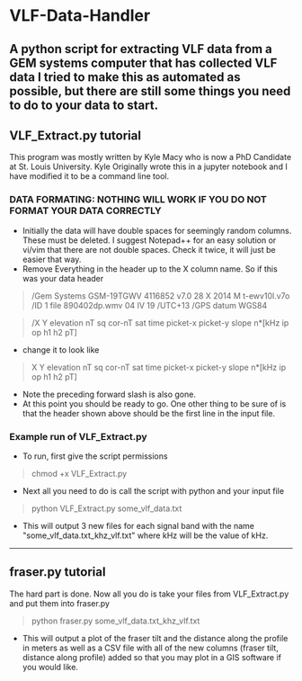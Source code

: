# VLF-Data-Handler
A python script for extracting VLF data from a GEM systems computer that has collected VLF data I tried to make this as automated as possible, but there are 
still some things you need to do to your data to start. 
 ----------------------------------------------------------------------------------------------------------------------------------------------------------------

## VLF_Extract.py tutorial 
This program was mostly written by Kyle Macy who is now a PhD Candidate at St. Louis University. Kyle Originally wrote this in a jupyter notebook and I have modified it to be a command line tool. 
### DATA FORMATING: NOTHING WILL WORK IF YOU DO NOT FORMAT YOUR DATA CORRECTLY
* Initially the data will have double spaces for seemingly random columns. These must be deleted. I suggest Notepad++ for an easy solution or vi/vim
that there are not double spaces. Check it twice, it will just be easier that way. 
* Remove Everything in the header up to the X column name. So if this was your data header
>/Gem Systems GSM-19TGWV 4116852 v7.0 28 X 2014 M t-ewv10l.v7o                       
>/ID 1 file 890402dp.wmv 04 IV 19
>/UTC+13
>/GPS datum WGS84   

>/X Y elevation nT sq cor-nT sat time picket-x picket-y slope n*[kHz ip op h1 h2 pT]
* change it to look like 
>X Y elevation nT sq cor-nT sat time picket-x picket-y slope n*[kHz ip op h1 h2 pT]
* Note the preceding forward slash is also gone. 
* At this point you should be ready to go. One other thing to be sure of is that the header shown above should be the first line in the input file. 

### Example run of VLF_Extract.py
* To run, first give the script permissions 
>chmod +x VLF_Extract.py
* Next all you need to do is call the script with python and your input file
>python VLF_Extract.py some_vlf_data.txt
* This will output 3 new files for each signal band with the name "some_vlf_data.txt_khz_vlf.txt" where kHz will be the value of kHz.

 ----------------------------------------------------------------------------------------------------------------------------------------------------------------
 

## fraser.py tutorial
The hard part is done. Now all you do is take your files from VLF_Extract.py and put them into fraser.py
>python fraser.py some_vlf_data.txt_khz_vlf.txt 
* This will output a plot of the fraser tilt and the distance along the profile in meters as well as a CSV file with all of the new columns (fraser tilt, distance along profile) added so that you may plot in a GIS software if you would like. 



